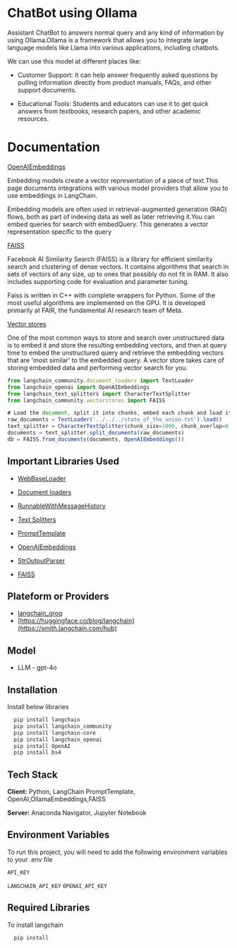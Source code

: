 
# ChatBot using Ollama

Assistant ChatBot to answers normal query and any kind of information by using Ollama.Ollama is a framework that allows you to integrate large language models like Llama into various applications, including chatbots.

We can use this model at different places like:

- Customer Support: It can help answer frequently asked questions by pulling information directly from product manuals, FAQs, and other support documents.

- Educational Tools: Students and educators can use it to get quick answers from textbooks, research papers, and other academic resources.



# Documentation 

[OpenAIEmbeddings](https://js.langchain.com/v0.2/docs/integrations/text_embedding/)

Embedding models create a vector representation of a piece of text.This page documents integrations with various model providers that allow you to use embeddings in LangChain.

Embedding models are often used in retrieval-augmented generation (RAG) flows, both as part of indexing data as well as later retrieving it.You can embed queries for search with embedQuery. This generates a vector representation specific to the query

[FAISS](https://python.langchain.com/docs/integrations/vectorstores/faiss/)

Facebook AI Similarity Search (FAISS) is a library for efficient similarity search and clustering of dense vectors. It contains algorithms that search in sets of vectors of any size, up to ones that possibly do not fit in RAM. It also includes supporting code for evaluation and parameter tuning.

Faiss is written in C++ with complete wrappers for Python. Some of the most useful algorithms are implemented on the GPU. It is developed primarily at FAIR, the fundamental AI research team of Meta.


[Vector stores](https://levelup.gitconnected.com/creating-retrieval-chain-with-langchain-f359261e0b85)

One of the most common ways to store and search over unstructured data is to embed it and store the resulting embedding vectors, and then at query time to embed the unstructured query and retrieve the embedding vectors that are 'most similar' to the embedded query. A vector store takes care of storing embedded data and performing vector search for you.


```javascript
from langchain_community.document_loaders import TextLoader
from langchain_openai import OpenAIEmbeddings
from langchain_text_splitters import CharacterTextSplitter
from langchain_community.vectorstores import FAISS

# Load the document, split it into chunks, embed each chunk and load it into the vector store.
raw_documents = TextLoader('../../../state_of_the_union.txt').load()
text_splitter = CharacterTextSplitter(chunk_size=1000, chunk_overlap=0)
documents = text_splitter.split_documents(raw_documents)
db = FAISS.from_documents(documents, OpenAIEmbeddings())
```

























 








## Important Libraries Used

 - [WebBaseLoader](https://python.langchain.com/docs/integrations/document_loaders/web_base/)
 - [Document loaders](https://python.langchain.com/v0.1/docs/modules/data_connection/document_loaders/)
- [RunnableWithMessageHistory](https://python.langchain.com/v0.1/docs/expression_language/how_to/message_history/)
 - [Text Splitters](https://python.langchain.com/v0.1/docs/modules/data_connection/document_transformers/)
 - [PromptTemplate](https://python.langchain.com/v0.1/docs/modules/model_io/prompts/quick_start/)
- [OpenAIEmbeddings](https://python.langchain.com/docs/integrations/text_embedding/openai/)

- [StrOutputParser](https://python.langchain.com/api_reference/core/output_parsers/langchain_core.output_parsers.string.StrOutputParser.html)

- [FAISS](https://python.langchain.com/docs/integrations/vectorstores/faiss/)






## Plateform or Providers

 - [langchain_groq](https://python.langchain.com/docs/integrations/chat/groq/)
 - [https://huggingface.co/blog/langchain](https://smith.langchain.com/hub)

## Model

 - LLM - gpt-4o


## Installation

Install below libraries

```bash
  pip install langchain
  pip install langchain_community
  pip install langchain-core
  pip install langchain_openai
  pip install OpenAI
  pip install bs4


```
    
## Tech Stack

**Client:** Python, LangChain PromptTemplate, OpenAI,OllamaEmbeddings,FAISS

**Server:** Anaconda Navigator, Jupyter Notebook


## Environment Variables

To run this project, you will need to add the following environment variables to your .env file

`API_KEY`

`LANGCHAIN_API_KEY`
`OPENAI_API_KEY`



## Required Libraries 

To install langchain

```bash
  pip install
```

